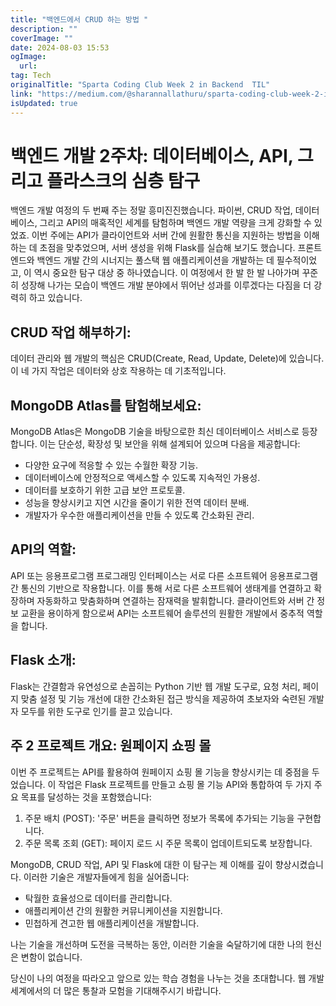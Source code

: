 ```yaml
---
title: "백엔드에서 CRUD 하는 방법 "
description: ""
coverImage: ""
date: 2024-08-03 15:53
ogImage:
  url:
tag: Tech
originalTitle: "Sparta Coding Club Week 2 in Backend  TIL"
link: "https://medium.com/@sharannallathuru/sparta-coding-club-week-2-in-backend-til-d6eecd81cc70"
isUpdated: true
---
```


# 백엔드 개발 2주차: 데이터베이스, API, 그리고 플라스크의 심층 탐구

백엔드 개발 여정의 두 번째 주는 정말 흥미진진했습니다. 파이썬, CRUD 작업, 데이터베이스, 그리고 API의 매혹적인 세계를 탐험하며 백엔드 개발 역량을 크게 강화할 수 있었죠. 이번 주에는 API가 클라이언트와 서버 간에 원활한 통신을 지원하는 방법을 이해하는 데 초점을 맞추었으며, 서버 생성을 위해 Flask를 실습해 보기도 했습니다. 프론트엔드와 백엔드 개발 간의 시너지는 풀스택 웹 애플리케이션을 개발하는 데 필수적이었고, 이 역시 중요한 탐구 대상 중 하나였습니다. 이 여정에서 한 발 한 발 나아가며 꾸준히 성장해 나가는 모습이 백엔드 개발 분야에서 뛰어난 성과를 이루겠다는 다짐을 더 강력히 하고 있습니다.

## CRUD 작업 해부하기:

데이터 관리와 웹 개발의 핵심은 CRUD(Create, Read, Update, Delete)에 있습니다. 이 네 가지 작업은 데이터와 상호 작용하는 데 기초적입니다.

<!-- seedividend - 사각형 -->

<ins class="adsbygoogle"
     style="display:block"
     data-ad-client="ca-pub-4877378276818686"
     data-ad-slot="1898504329"
     data-ad-format="auto"
     data-full-width-responsive="true"></ins>

<script>
     (adsbygoogle = window.adsbygoogle || []).push({});
</script>

## MongoDB Atlas를 탐험해보세요:

MongoDB Atlas은 MongoDB 기술을 바탕으로한 최신 데이터베이스 서비스로 등장합니다. 이는 단순성, 확장성 및 보안을 위해 설계되어 있으며 다음을 제공합니다:

- 다양한 요구에 적응할 수 있는 수월한 확장 기능.
- 데이터베이스에 안정적으로 액세스할 수 있도록 지속적인 가용성.
- 데이터를 보호하기 위한 고급 보안 프로토콜.
- 성능을 향상시키고 지연 시간을 줄이기 위한 전역 데이터 분배.
- 개발자가 우수한 애플리케이션을 만들 수 있도록 간소화된 관리.

<!-- seedividend - 사각형 -->

<ins class="adsbygoogle"
     style="display:block"
     data-ad-client="ca-pub-4877378276818686"
     data-ad-slot="1898504329"
     data-ad-format="auto"
     data-full-width-responsive="true"></ins>

<script>
     (adsbygoogle = window.adsbygoogle || []).push({});
</script>

## API의 역할:

API 또는 응용프로그램 프로그래밍 인터페이스는 서로 다른 소프트웨어 응용프로그램 간 통신의 기반으로 작용합니다. 이를 통해 서로 다른 소프트웨어 생태계를 연결하고 확장하며 자동화하고 맞춤화하며 연결하는 잠재력을 발휘합니다. 클라이언트와 서버 간 정보 교환을 용이하게 함으로써 API는 소프트웨어 솔루션의 원활한 개발에서 중추적 역할을 합니다.

## Flask 소개:

Flask는 간결함과 유연성으로 손꼽히는 Python 기반 웹 개발 도구로, 요청 처리, 페이지 맞춤 설정 및 기능 개선에 대한 간소화된 접근 방식을 제공하여 초보자와 숙련된 개발자 모두를 위한 도구로 인기를 끌고 있습니다.

<!-- seedividend - 사각형 -->

<ins class="adsbygoogle"
     style="display:block"
     data-ad-client="ca-pub-4877378276818686"
     data-ad-slot="1898504329"
     data-ad-format="auto"
     data-full-width-responsive="true"></ins>

<script>
     (adsbygoogle = window.adsbygoogle || []).push({});
</script>

## 주 2 프로젝트 개요: 원페이지 쇼핑 몰

이번 주 프로젝트는 API를 활용하여 원페이지 쇼핑 몰 기능을 향상시키는 데 중점을 두었습니다. 이 작업은 Flask 프로젝트를 만들고 쇼핑 몰 기능 API와 통합하여 두 가지 주요 목표를 달성하는 것을 포함했습니다:

1. 주문 배치 (POST): '주문' 버튼을 클릭하면 정보가 목록에 추가되는 기능을 구현합니다.
2. 주문 목록 조회 (GET): 페이지 로드 시 주문 목록이 업데이트되도록 보장합니다.

MongoDB, CRUD 작업, API 및 Flask에 대한 이 탐구는 제 이해를 깊이 향상시켰습니다. 이러한 기술은 개발자들에게 힘을 실어줍니다:

<!-- seedividend - 사각형 -->

<ins class="adsbygoogle"
     style="display:block"
     data-ad-client="ca-pub-4877378276818686"
     data-ad-slot="1898504329"
     data-ad-format="auto"
     data-full-width-responsive="true"></ins>

<script>
     (adsbygoogle = window.adsbygoogle || []).push({});
</script>

- 탁월한 효율성으로 데이터를 관리합니다.
- 애플리케이션 간의 원활한 커뮤니케이션을 지원합니다.
- 민첩하게 견고한 웹 애플리케이션을 개발합니다.

나는 기술을 개선하며 도전을 극복하는 동안, 이러한 기술을 숙달하기에 대한 나의 헌신은 변함이 없습니다.

당신이 나의 여정을 따라오고 앞으로 있는 학습 경험을 나누는 것을 초대합니다. 웹 개발 세계에서의 더 많은 통찰과 모험을 기대해주시기 바랍니다.

<!-- seedividend - 사각형 -->

<ins class="adsbygoogle"
     style="display:block"
     data-ad-client="ca-pub-4877378276818686"
     data-ad-slot="1898504329"
     data-ad-format="auto"
     data-full-width-responsive="true"></ins>

<script>
     (adsbygoogle = window.adsbygoogle || []).push({});
</script>
